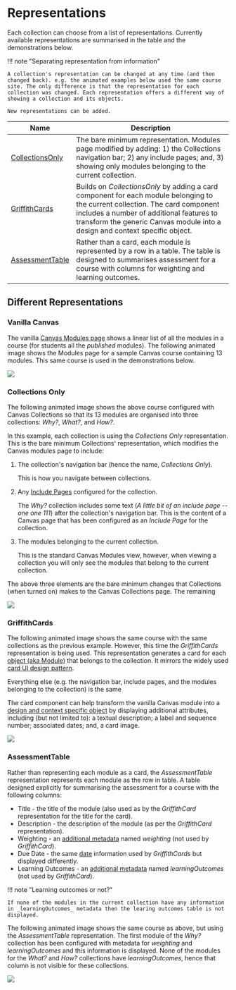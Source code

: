 # Representations

Each collection can choose from a list of representations. Currently available representations are summarised in the table and the demonstrations below.

!!! note "Separating representation from information"

    A collection's representation can be changed at any time (and then changed back). e.g. the animated examples below used the same course site. The only difference is that the representation for each collection was changed. Each representation offers a different way of showing a collection and its objects.

	New representations can be added.


| Name | Description |
| --- | --- |
| [CollectionsOnly](#collections-only) | The bare minimum representation. Modules page modified by adding: 1) the Collections navigation bar; 2) any include pages; and, 3) showing only modules belonging to the current collection. |
| [GriffithCards](#griffithcards) | Builds on _CollectionsOnly_ by adding a card component for each module belonging to the current collection. The card component includes a number of additional features to transform the generic Canvas module into a design and context specific object. |
| [AssessmentTable](#assessmenttable) | Rather than a card, each module is represented by a row in a table. The table is designed to summarises assessment for a course with columns for weighting and learning outcomes. |

## Different Representations
### Vanilla Canvas

The vanilla [Canvas Modules page](https://community.canvaslms.com/t5/Canvas-Basics-Guide/What-are-Modules/ta-p/6) shows a linear list of all the modules in a course (for students all the _published_ modules). The following animated image shows the Modules page for a sample Canvas course containing 13 modules. This same course is used in the demonstrations below.

![](pics/animatedVanillaCanvas.gif)

### Collections Only

The following animated image shows the above course configured with Canvas Collections so that its 13 modules are organised into three collections: _Why?_, _What?_, and _How?_. 

In this example, each collection is using the _Collections Only_ representation. This is the bare minimum Collections' representation, which modifies the Canvas modules page to include:

1. The collection's navigation bar (hence the name, _Collections Only_).

    This is how you navigate between collections.

2. Any [Include Pages](../collections/overview.md#include-page) configured for the collection.

    The _Why?_ collection includes some text (_A little bit of an include page -- one one 111_) after the collection's navigation bar. This is the content of a Canvas page that has been configured as an _Include Page_ for the collection.

3. The modules belonging to the current collection.

	This is the standard Canvas Modules view, however, when viewing a collection you will only see the modules that belong to the current collection.

The above three elements are the bare minimum changes that Collections (when turned on) makes to the Canvas Collections page. The remaining 

![](pics/animatedCollectionsOnly.gif)

### GriffithCards

The following animated image shows the same course with the same collections as the previous example. However, this time the _GriffithCards_ representation is being used. This representation generates a card for each [object (aka Module)](../objects/overview.md) that belongs to the collection. It mirrors the widely used [card UI design pattern](https://www.nngroup.com/articles/cards-component/). 

Everything else (e.g. the navigation bar, include pages, and the modules belonging to the collection) is the same

The card component can help transform the vanilla Canvas module into a [design and context specific object](../objects/overview.md) by displaying additional attributes, including (but not limited to): a textual description; a label and sequence number; associated dates; and, a card image.

![](pics/animatedGriffithCards.gif)

### AssessmentTable

Rather than representing each module as a card, the _AssessmentTable_ representation represents each module as the row in table. A table designed explicitly for summarising the assessment for a course with the following columns:

- Title - the title of the module (also used as by the _GriffithCard_ representation for the title for the card).
- Description - the description of the module (as per the _GriffithCard_ representation).
- Weighting - an [additional metadata](../objects/overview.md#additional-metadata) named _weighting_ (not used by _GriffithCard_).
- Due Date - the same [date](../objects/overview.md#dates) information used by _GriffithCards_ but displayed differently.
- Learning Outcomes - an [additional metadata](../objects/overview.md#additional-metadata) named _learningOutcomes_ (not used by _GriffithCard_).

!!! note "Learning outcomes or not?"

    If none of the modules in the current collection have any information in _learningOutcomes_ metadata then the learing outcomes table is not displayed.

The following animated image shows the same course as above, but using the _AssessmentTable_ representation. The first module of the _Why?_ collection has been configured with metadata for _weighting_ and _learningOutcomes_ and this information is displayed. None of the modules for the _What?_ and _How?_ collections have _learningOutcomes_, hence that column is not visible for these collections. 

![](pics/animatedAssessmentTable.gif)